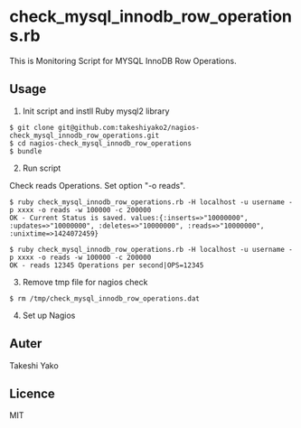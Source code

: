 # check_mysql_innodb_row_operations.rb

This is Monitoring Script for MYSQL InnoDB Row Operations.


## Usage


1) Init script and instll Ruby mysql2 library
```
$ git clone git@github.com:takeshiyako2/nagios-check_mysql_innodb_row_operations.git
$ cd nagios-check_mysql_innodb_row_operations
$ bundle
```

2) Run script

Check reads Operations. Set option "-o reads".

```
$ ruby check_mysql_innodb_row_operations.rb -H localhost -u username -p xxxx -o reads -w 100000 -c 200000
OK - Current Status is saved. values:{:inserts=>"10000000", :updates=>"10000000", :deletes=>"10000000", :reads=>"10000000", :unixtime=>1424072459}

$ ruby check_mysql_innodb_row_operations.rb -H localhost -u username -p xxxx -o reads -w 100000 -c 200000
OK - reads 12345 Operations per second|OPS=12345
```

3) Remove tmp file for nagios check
```
$ rm /tmp/check_mysql_innodb_row_operations.dat
```

4) Set up Nagios

## Auter

Takeshi Yako

## Licence

MIT

